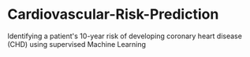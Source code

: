 # Cardiovascular-Risk-Prediction
Identifying a patient's 10-year risk of developing coronary heart disease (CHD) using supervised Machine Learning
